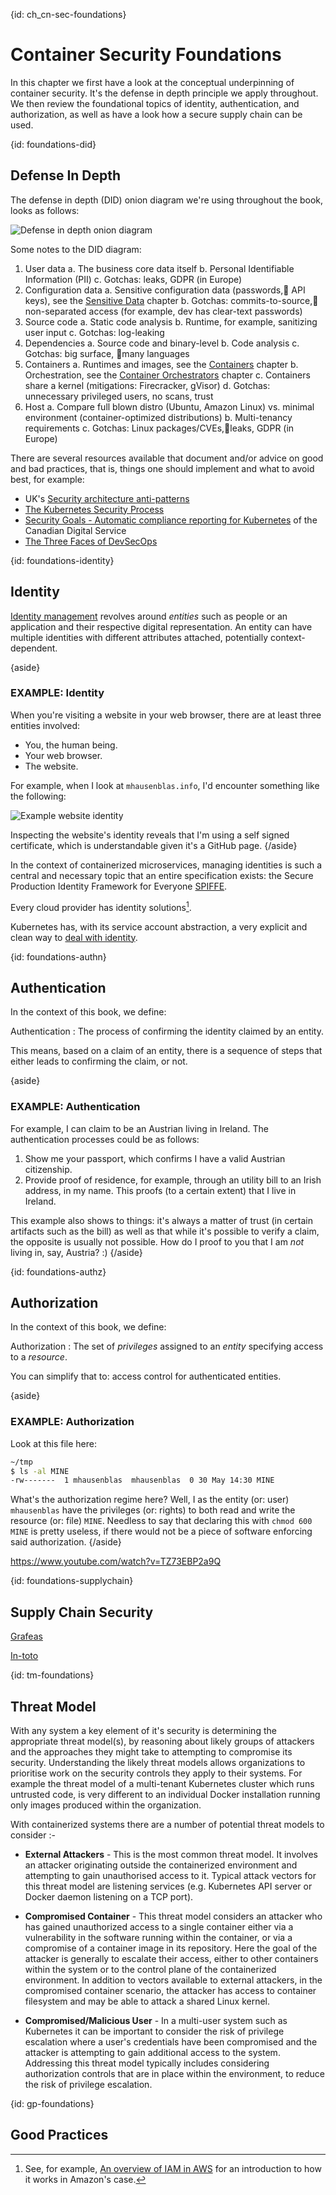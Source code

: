 {id: ch_cn-sec-foundations}
#  Container Security Foundations

In this chapter we first have a look at the conceptual underpinning of container security. It's the defense in depth principle we apply throughout. We then review the foundational topics of identity, authentication, and authorization, as well as have a look how a secure supply chain can be used.

{id: foundations-did}
## Defense In Depth

The defense in depth (DID) onion diagram we're using throughout the book, looks as follows:

![Defense in depth onion diagram](ch2_did-onion.png)

Some notes to the DID diagram:

1. User data
   a. The business core data itself
   b. Personal Identifiable Information (PII)
   c. Gotchas: leaks, GDPR (in Europe)
2. Configuration data 
   a. Sensitive configuration data (passwords, API keys), see the [Sensitive Data](#ch_secrets) chapter
   b. Gotchas: commits-to-source, non-separated access (for example, dev has clear-text passwords)
3. Source code
   a. Static code analysis 
   b. Runtime, for example, sanitizing user input
   c. Gotchas: log-leaking
4. Dependencies
   a. Source code and binary-level
   b. Code analysis
   c. Gotchas: big surface, many languages
5. Containers
   a. Runtimes and images, see the [Containers](#ch_containers) chapter
   b. Orchestration, see the [Container Orchestrators](#ch_co) chapter
   c. Containers share a kernel (mitigations: Firecracker, gVisor)
   d. Gotchas: unnecessary privileged users, no scans, trust
6. Host
   a. Compare full blown distro (Ubuntu, Amazon Linux) vs. minimal environment (container-optimized distributions)
   b. Multi-tenancy requirements
   c. Gotchas: Linux packages/CVEs,leaks, GDPR (in Europe)

There are several resources available that document and/or advice on good and bad practices, that is, things one should implement and what to avoid best, for example:

- UK's [Security architecture anti-patterns](https://www.ncsc.gov.uk/whitepaper/security-architecture-anti-patterns) 
- [The Kubernetes Security Process](https://kubernetes.io/blog/2017/05/kubernetes-security-process-explained/)
- [Security Goals - Automatic compliance reporting for Kubernetes](https://github.com/cds-snc/security-goals) of the Canadian Digital Service
- [The Three Faces of DevSecOps](https://www.infoq.com/presentations/devsecops-2019/)


{id: foundations-identity}
## Identity

[Identity management](https://en.wikipedia.org/wiki/Identity_management) revolves around *entities* such as people or an application and their respective digital representation. An entity can have multiple identities with different attributes attached, potentially context-dependent.

{aside}
### EXAMPLE: Identity

When you're visiting a website in your web browser, there are at least three entities involved:

- You, the human being.
- Your web browser.
- The website.

For example, when I look at `mhausenblas.info`, I'd encounter something like the following:

![Example website identity](ch2_mhausenblas.info-identity.png)

Inspecting the website's identity reveals that I'm using a self signed certificate, which is understandable given it's a GitHub page. 
{/aside}

In the context of containerized microservices, managing identities is such a central and necessary topic that an entire specification exists: the Secure Production Identity Framework for Everyone [SPIFFE](https://spiffe.io/).

Every cloud provider has identity solutions[^awsiam].

Kubernetes has, with its service account abstraction, a very explicit and clean way to [deal with identity](https://www.linuxjournal.com/content/kubernetes-identity-management-authentication).

[^awsiam]: See, for example, [An overview of IAM in AWS](https://medium.com/@sirech/an-overview-of-iam-in-aws-1d9cbb1b31a4) for an introduction to how it works in Amazon's case.


{id: foundations-authn}
## Authentication

In the context of this book, we define:

Authentication
: The process of confirming the identity claimed by an entity.

This means, based on a claim of an entity, there is a sequence of steps that either leads to confirming the claim, or not.

{aside}
### EXAMPLE: Authentication

For example, I can claim to be an Austrian living in Ireland. The authentication processes could be as follows:

1. Show me your passport, which confirms I have a valid Austrian citizenship.
1. Provide proof of residence, for example, through an utility bill to an Irish address, in my name. This proofs (to a certain extent) that I live in Ireland.

This example also shows to things: it's always a matter of trust (in certain artifacts such as the bill) as well as that while it's possible to verify a claim, the opposite is usually not possible. How do I proof to you that I am *not* living in, say, Austria? :)
{/aside}

{id: foundations-authz}
## Authorization

In the context of this book, we define:

Authorization
: The set of *privileges* assigned to an *entity* specifying access to a *resource*.

You can simplify that to: access control for authenticated entities.

{aside}
### EXAMPLE: Authorization

Look at this file here:

```sh
~/tmp
$ ls -al MINE
-rw-------  1 mhausenblas  mhausenblas  0 30 May 14:30 MINE
```

What's the authorization regime here? Well, I as the entity (or: user) `mhausenblas` have the privileges (or: rights) to both read and write the resource (or: file) `MINE`. Needless to say that declaring this with `chmod 600 MINE` is pretty useless, if there would not be a piece of software enforcing said authorization.
{/aside}


https://www.youtube.com/watch?v=TZ73EBP2a9Q

{id: foundations-supplychain}
## Supply Chain Security

[Grafeas](https://grafeas.io/)

[In-toto](https://in-toto.github.io/)

{id: tm-foundations}
## Threat Model

With any system a key element of it's security is determining the appropriate threat model(s), by reasoning about likely groups of attackers and the approaches they might take to attempting to compromise its security. Understanding the likely threat models allows organizations to prioritise work on the security controls they apply to their systems.  For example the threat model of a multi-tenant Kubernetes cluster which runs untrusted code, is very different to an individual Docker installation running only images produced within the organization.

With containerized systems there are a number of potential threat models to consider :-

- **External Attackers** - This is the most common threat model. It involves an attacker originating outside the containerized environment and attempting to gain unauthorised access to it.  Typical attack vectors for this threat model are listening services (e.g. Kubernetes API server or Docker daemon listening on a TCP port).

- **Compromised Container** - This threat model considers an attacker who has gained unauthorized access to a single container either via a vulnerability in the software running within the container, or via a compromise of a container image in its repository.  Here the goal of the attacker is generally to escalate their access, either to other containers within the system or to the control plane of the containerized environment.  In addition to vectors available to external attackers, in the compromised container scenario, the attacker has access to container filesystem and may be able to attack a shared Linux kernel.  

- **Compromised/Malicious User** - In a multi-user system such as Kubernetes it can be important to consider the risk of privilege escalation where a user's credentials have been compromised and the attacker is attempting to gain additional access to the system.  Addressing this threat model typically includes considering authorization controls that are in place within the environment, to reduce the risk of privilege escalation.

{id: gp-foundations}
## Good Practices